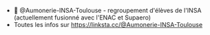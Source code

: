 - 👋 @Aumonerie-INSA-Toulouse - regroupement d'élèves de l'INSA (actuellement fusionné avec l'ENAC et Supaero)
- Toutes les infos sur https://linksta.cc/@Aumonerie-INSA-Toulouse
